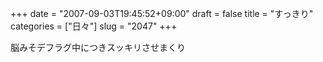 +++
date = "2007-09-03T19:45:52+09:00"
draft = false
title = "すっきり"
categories = ["日々"]
slug = "2047"
+++

脳みそデフラグ中につきスッキリさせまくり
